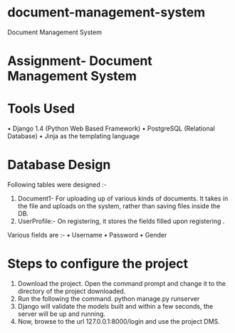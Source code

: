 document-management-system
==========================

Document Management System

Assignment- Document Management System
======================================

Tools Used
==========
•	Django 1.4 (Python Web Based Framework)
•	PostgreSQL (Relational Database)
•	Jinja as the templating language

Database Design
===============
Following tables were designed :-
1)	Document1- For uploading up of various kinds of documents. It takes in the file and uploads on the system, rather than saving files inside the DB.
2)	UserProfile:- On registering, it stores the fields filled upon registering . 

Various fields are :-
•	Username
•	Password
•	Gender

Steps to configure the project
==============================
1)	Download the project. Open the command prompt and change it to the directory of the project downloaded.
2)	Run the following the command. python manage.py runserver
3)	Django will validate the models built and within a few seconds, the server will be up and running.
4)	Now, browse to the url 127.0.0.1:8000/login and use the project DMS.

